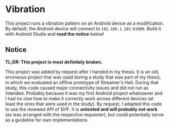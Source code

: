 # Vibration

This project runs a vibration pattern on an Android device as a modification. By default, the Android device will connect to `192.168.1.101:61000`. Build it with Android Studio and **read the notice** below! 

## Notice

**TL;DR: This project is most definitely broken.**

This project was added by request after I handed in my thesis. 
It is an old, erroneous project that was used during a study that was part of my thesis, in which we evaluated an offline prototype of Streamer's Hell.
During that study, this code caused major connectivity issues and did not run as intended.
Probably because it was my first Android project whatsoever and I had no clue how to make it correctly work across different devices (at least the ones that were used in the study).
By request, I adapted this code to use the renewed API of SHF.
It is **untested and will probably not work** (as was arranged with the respective requester), but could potentially serve as a guideline for own implementations.